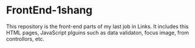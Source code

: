 # FrontEnd-1shang
This repository is the front-end parts of my last job in Links. It includes this HTML pages, JavaScript plguins such as data validaton, focus image, from controllors, etc.
